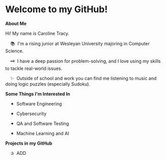 # Welcome to my GitHub!

**About Me**

Hi! My name is Caroline Tracy.

&nbsp;&nbsp;&nbsp;&nbsp;📚 &nbsp;I'm a rising junior at Wesleyan University majoring in Computer Science.

&nbsp;&nbsp;&nbsp;&nbsp;🗝️ &nbsp;I have a deep passion for problem-solving, and I love using my skills to tackle real-world issues.

&nbsp;&nbsp;&nbsp;&nbsp;✨ &nbsp;Outside of school and work you can find me listening to music and doing logic puzzles (especially Sudoku).  

**Some Things I'm Interested In**

&nbsp;&nbsp;&nbsp;&nbsp;✦ &nbsp;Software Engineering

&nbsp;&nbsp;&nbsp;&nbsp;✦ &nbsp;Cybersecurity

&nbsp;&nbsp;&nbsp;&nbsp;✦ &nbsp;QA and Software Testing

&nbsp;&nbsp;&nbsp;&nbsp;✦ &nbsp;Machine Learning and AI

**Projects in my GitHub**

&nbsp;&nbsp;&nbsp;&nbsp;✰ &nbsp;ADD
